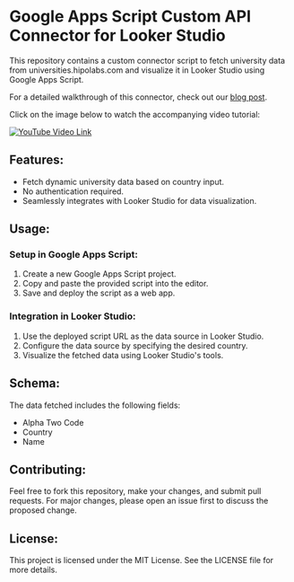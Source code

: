 # Google Apps Script Custom API Connector for Looker Studio

This repository contains a custom connector script to fetch university data from universities.hipolabs.com and visualize it in Looker Studio using Google Apps Script.

For a detailed walkthrough of this connector, check out our [blog post](https://apptivasoftware.com/blog/bringing-json-data-from-an-api-into-looker-studio/).

Click on the image below to watch the accompanying video tutorial:

[![YouTube Video Link](https://raw.githubusercontent.com/dimitrispaxinos/looker-studio-rest-api-connector/main/bring-json-api-data-to-looker-studio-cover.png)](https://www.youtube.com/watch?v=hTU2Pf670NY)

## Features:

- Fetch dynamic university data based on country input.
- No authentication required.
- Seamlessly integrates with Looker Studio for data visualization.

## Usage:

### Setup in Google Apps Script:

1. Create a new Google Apps Script project.
2. Copy and paste the provided script into the editor.
3. Save and deploy the script as a web app.

### Integration in Looker Studio:

1. Use the deployed script URL as the data source in Looker Studio.
2. Configure the data source by specifying the desired country.
3. Visualize the fetched data using Looker Studio's tools.

## Schema:

The data fetched includes the following fields:

- Alpha Two Code
- Country
- Name

## Contributing:

Feel free to fork this repository, make your changes, and submit pull requests. For major changes, please open an issue first to discuss the proposed change.

## License:

This project is licensed under the MIT License. See the LICENSE file for more details.
